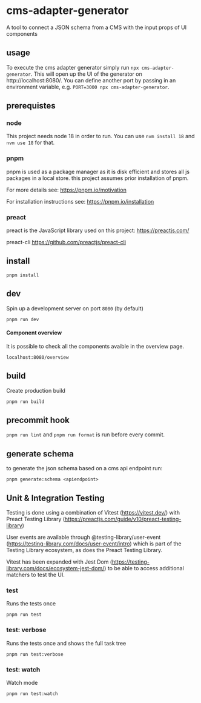 # cms-adapter-generator

A tool to connect a JSON schema from a CMS with the input props of UI components

## usage

To execute the cms adapter generator simply run `npx cms-adapter-generator`. This will open up the UI of the generator on http://localhost:8080/. You can define another port by passing in an environment variable, e.g. `PORT=3000 npx cms-adapter-generator`.

## prerequistes

### node

This project needs node 18 in order to run. You can use `nvm install 18` and `nvm use 18` for that.

### pnpm

pnpm is used as a package manager as it is disk efficient and stores all js packages in a local store. this project assumes prior installation of pnpm. 

For more details see: https://pnpm.io/motivation

For installation instructions see: https://pnpm.io/installation

### preact

preact is the JavaScript library used on this project: https://preactjs.com/

preact-cli https://github.com/preactjs/preact-cli

## install

```
pnpm install
```

## dev

Spin up a development server on port `8080` (by default)

```
pnpm run dev
```

#### Component overview
It is possible to check all the components avaible in the overview page.
```
localhost:8080/overview
```

## build

Create production build

```
pnpm run build
```

## precommit hook

`pnpm run lint` and `pnpm run format` is run before every commit.

## generate schema 

to generate the json schema based on a cms api endpoint run:

```
pnpm generate:schema <apiendpoint> 
```

## Unit & Integration Testing

Testing is done using a combination of Vitest (https://vitest.dev/) with Preact Testing Library (https://preactjs.com/guide/v10/preact-testing-library)

User events are available through @testing-library/user-event (https://testing-library.com/docs/user-event/intro) which is part of the Testing Library ecosystem, as does the Preact Testing Library.

Vitest has been expanded with Jest Dom (https://testing-library.com/docs/ecosystem-jest-dom/) to be able to access additional matchers to test the UI.

### test

Runs the tests once

```
pnpm run test
```

### test: verbose

Runs the tests once and shows the full task tree

```
pnpm run test:verbose
```

### test: watch

Watch mode

```
pnpm run test:watch
```

